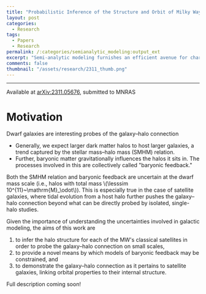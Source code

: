```yaml
---
title: "Probabilistic Inference of the Structure and Orbit of Milky Way Satellites with Semi-Analytic Modeling"
layout: post
categories:
  - Research
tags:
  - Papers
  - Research
permalink: /:categories/semianalytic_modeling:output_ext
excerpt: "Semi-analytic modeling furnishes an efficient avenue for characterizing the properties of dark matter halos associated with satellites of Milky Way-like systems, as it easily accounts for uncertainties arising from halo-to-halo variance, the orbital disruption of satellites, baryonic feedback, and the stellar-to-halo mass (SMHM) relation. We use the SatGen semi-analytic satellite generator &ndash; which incorporates both empirical models of the galaxy-halo connection in the field as well as analytic prescriptions for the orbital evolution of these satellites after they enter a host galaxy &ndash; to create large samples of Milky Way-like systems and their satellites. By selecting satellites in the sample that match the observed properties of a particular dwarf galaxy, we can then infer arbitrary properties of the satellite galaxy within the Cold Dark Matter paradigm. For the Milky Way's classical dwarfs, we provide inferred values (with associated uncertainties) for the maximum circular velocity \\(v_\\mathrm{max}\\) and the radius \\(r_\\mathrm{max}\\) at which it occurs, varying over two choices of feedback model and two prescriptions for the SMHM relation that populate dark matter halos with physically distinct galaxies. While simple empirical scaling relations can recover the median inferred value for \\(v_\\mathrm{max}\\) and \\(r_\\mathrm{max}\\), this approach provides realistic correlated uncertainties and aids interpretability through variation of the model. For these different models, we also demonstrate how the internal properties of a satellite's dark matter profile correlate with its orbit, and we show that it is difficult to reproduce observations of the Fornax dwarf without strong baryonic feedback. The technique developed in this work is flexible in its application of observational data and can leverage arbitrary information about the satellite galaxies to make inferences about their dark matter halos and population statistics."
comments: false
thumbnail: "/assets/research/2311_thumb.png"
---
```

---
Available at <a href="https://arxiv.org/pdf/2311.05676">arXiv:2311.05676</a>, submitted to MNRAS
# Motivation
Dwarf galaxies are interesting probes of the galaxy&ndash;halo connection
 - Generally, we expect larger dark matter halos to host larger galaxies, a trend captured by the stellar mass&ndash;halo mass (SMHM) relation. 
 - Further, baryonic matter gravitationally influences the halos it sits in. The processes involved in this are collectively called "baryonic feedback."

Both the SMHM relation and baryonic feedback are uncertain at the dwarf mass scale (i.e., halos with total mass \\(\lesssim 10^{11}~\mathrm{M}_\odot\\)). This is especially true in the case of satellite galaxies, where tidal evolution from a host halo further pushes the galaxy&ndash;halo connection beyond what can be directly probed by isolated, single-halo studies.

Given the importance of understanding the uncertainties involved in galactic modeling, the aims of this work are  
 1. to infer the halo structure for each of the MW's classical satellites in order to probe the galaxy&ndash;halo connection on small scales,
 2. to provide a novel means by which models of baryonic feedback may be constrained, and 
 3. to demonstrate the galaxy&ndash;halo connection as it pertains to satellite galaxies, linking orbital properties to their internal structure. 

<div class = "message">Full description coming soon!</div>
